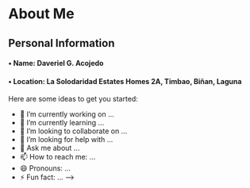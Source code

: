 # About Me 

## Personal Information

#### • Name: Daveriel G. Acojedo 
#### • Location: La Solodaridad Estates Homes 2A, Timbao, Biñan, Laguna

Here are some ideas to get you started:

- 🔭 I’m currently working on ...
- 🌱 I’m currently learning ...
- 👯 I’m looking to collaborate on ...
- 🤔 I’m looking for help with ...
- 💬 Ask me about ...
- 📫 How to reach me: ...
- 😄 Pronouns: ...
- ⚡ Fun fact: ...
-->

